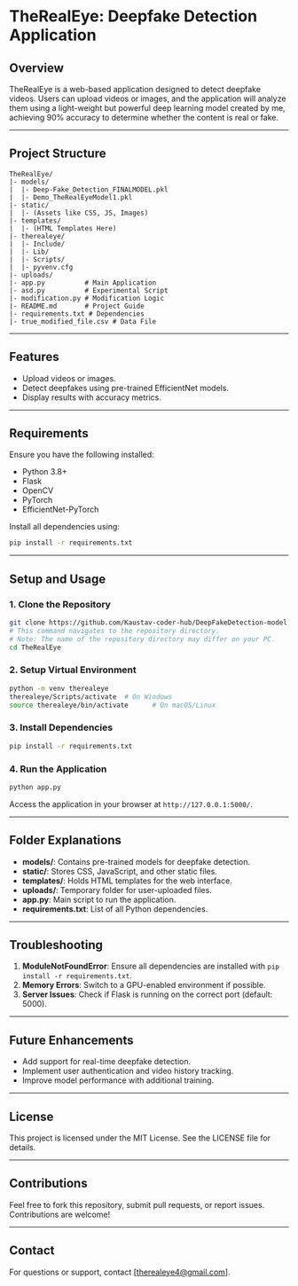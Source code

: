 # TheRealEye: Deepfake Detection Application

## Overview

TheRealEye is a web-based application designed to detect deepfake videos. Users can upload videos or images, and the application will analyze them using a light-weight but powerful deep learning model created by me, achieving 90% accuracy to determine whether the content is real or fake.

---

## Project Structure

```
TheRealEye/
|- models/
|  |- Deep-Fake_Detection_FINALMODEL.pkl
|  |- Demo_TheRealEyeModel1.pkl
|- static/
|  |- (Assets like CSS, JS, Images)
|- templates/
|  |- (HTML Templates Here)
|- therealeye/
|  |- Include/
|  |- Lib/
|  |- Scripts/
|  |- pyvenv.cfg
|- uploads/
|- app.py          # Main Application
|- asd.py          # Experimental Script
|- modification.py # Modification Logic
|- README.md       # Project Guide
|- requirements.txt # Dependencies
|- true_modified_file.csv # Data File
```

---

## Features

- Upload videos or images.
- Detect deepfakes using pre-trained EfficientNet models.
- Display results with accuracy metrics.

---

## Requirements

Ensure you have the following installed:

- Python 3.8+
- Flask
- OpenCV
- PyTorch
- EfficientNet-PyTorch

Install all dependencies using:

```bash
pip install -r requirements.txt
```

---

## Setup and Usage

### 1. Clone the Repository

```bash
git clone https://github.com/Kaustav-coder-hub/DeepFakeDetection-model
# This command navigates to the repository directory. 
# Note: The name of the repository directory may differ on your PC.
cd TheRealEye
```

### 2. Setup Virtual Environment

```bash
python -m venv therealeye
therealeye/Scripts/activate  # On Windows
source therealeye/bin/activate      # On macOS/Linux
```

### 3. Install Dependencies

```bash
pip install -r requirements.txt
```

### 4. Run the Application

```bash
python app.py
```

Access the application in your browser at `http://127.0.0.1:5000/`.

---

## Folder Explanations

- **models/**: Contains pre-trained models for deepfake detection.
- **static/**: Stores CSS, JavaScript, and other static files.
- **templates/**: Holds HTML templates for the web interface.
- **uploads/**: Temporary folder for user-uploaded files.
- **app.py**: Main script to run the application.
- **requirements.txt**: List of all Python dependencies.

---

## Troubleshooting

1. **ModuleNotFoundError**: Ensure all dependencies are installed with `pip install -r requirements.txt`.
2. **Memory Errors**: Switch to a GPU-enabled environment if possible.
3. **Server Issues**: Check if Flask is running on the correct port (default: 5000).

---

## Future Enhancements

- Add support for real-time deepfake detection.
- Implement user authentication and video history tracking.
- Improve model performance with additional training.

---

## License

This project is licensed under the MIT License. See the LICENSE file for details.

---

## Contributions

Feel free to fork this repository, submit pull requests, or report issues. Contributions are welcome!

---

## Contact

For questions or support, contact [[therealeye4@gmail.com](mailto\:therealeye4@gmail.com)].

